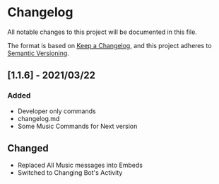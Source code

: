 # Changelog

All notable changes to this project will be documented in this file.

The format is based on [Keep a Changelog](https://keepachangelog.com/en/1.0.0/),
and this project adheres to [Semantic Versioning](https://semver.org/spec/v2.0.0.html).

## [1.1.6] - 2021/03/22

### Added

- Developer only commands
- changelog.md
- Some Music Commands for Next version

## Changed

- Replaced All Music messages into Embeds
- Switched to Changing Bot's Activity
